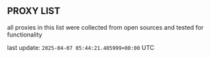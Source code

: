 ## PROXY LIST

all proxies in this list were collected from open sources and tested for functionality

last update: `2025-04-07 05:44:21.405999+00:00` UTC